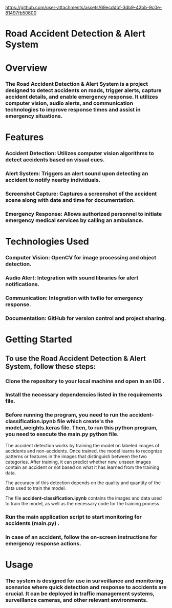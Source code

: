 





https://github.com/user-attachments/assets/69ecddbf-3db9-43bb-9c0e-81497fb50600






# Road Accident Detection & Alert System

# Overview

### The Road Accident Detection & Alert System is a project designed to detect accidents on roads, trigger alerts, capture accident details, and enable emergency response. It utilizes computer vision, audio alerts, and communication technologies to improve response times and assist in emergency situations.

# Features

### Accident Detection: Utilizes computer vision algorithms to detect accidents based on visual cues.

### Alert System: Triggers an alert sound upon detecting an accident to notify nearby individuals.

### Screenshot Capture: Captures a screenshot of the accident scene along with date and time for documentation.

### Emergency Response: Allows authorized personnel to initiate emergency medical services by calling an ambulance.

# Technologies Used

### Computer Vision: OpenCV for image processing and object detection.

### Audio Alert: Integration with sound libraries for alert notifications.

### Communication: Integration with twilio for emergency response.

### Documentation: GitHub for version control and project sharing.

# Getting Started

## To use the Road Accident Detection & Alert System, follow these steps:

### Clone the repository to your local machine and open in an IDE . 
### Install the necessary dependencies listed in the requirements file.
### Before running the program, you need to run the accident-classification.ipynb file which create's the model_weights.keras file. Then, to run this python program, you need to execute the main.py python file. 

The accident detection works by training the model on labeled images of accidents and non-accidents. Once trained, the model learns to recognize patterns or features in the images that distinguish between the two categories. After training, it can predict whether new, unseen images contain an accident or not based on what it has learned from the training data.

The accuracy of this detection depends on the quality and quantity of the data used to train the model.

The file **accident-classification.ipynb** contains the images and data used to train the model, as well as the necessary code for the training process.

### Run the main application script to start monitoring for accidents (main.py) .
### In case of an accident, follow the on-screen instructions for emergency response actions.

# Usage
### The system is designed for use in surveillance and monitoring scenarios where quick detection and response to accidents are crucial. It can be deployed in traffic management systems, surveillance cameras, and other relevant environments.


